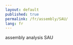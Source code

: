 ```yaml
---
layout: default
published: true
permalink: /fr/assembly/SAU/
lang: fr
---
```


assembly analysis SAU
